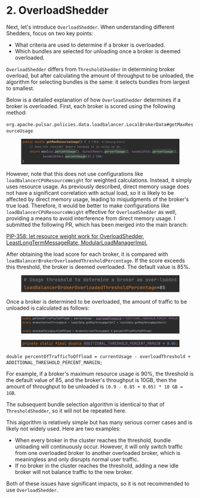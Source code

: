 # 2. OverloadShedder

Next, let's introduce `OverloadShedder`. When understanding different Shedders, focus on two key points:

* What criteria are used to determine if a broker is overloaded.
* Which bundles are selected for unloading once a broker is deemed overloaded.

`OverloadShedder` differs from `ThresholdShedder` in determining broker overload, but after calculating the amount of throughput to be unloaded, the algorithm for selecting bundles is the same: it selects bundles from largest to smallest.

&#x20;

Below is a detailed explanation of how `OverloadShedder` determines if a broker is overloaded. First, each broker is scored using the following method:

`org.apache.pulsar.policies.data.loadbalancer.LocalBrokerData#getMaxResourceUsage`

<figure><img src="../.gitbook/assets/image (3) (1).png" alt=""><figcaption></figcaption></figure>

However, note that this does not use configurations like `loadBalancerCPUResourceWeight` for weighted calculations. Instead, it simply uses resource usage. As previously described, direct memory usage does not have a significant correlation with actual load, so it is likely to be affected by direct memory usage, leading to misjudgments of the broker's true load. Therefore, it would be better to make configurations like `loadBalancerCPUResourceWeight` effective for `OverloadShedder` as well, providing a means to avoid interference from direct memory usage. I submitted the following PR, which has been merged into the main branch:

[PIP-358: let resource weight work for OverloadShedder, LeastLongTermMessageRate, ModularLoadManagerImpl.](https://github.com/apache/pulsar/pull/22888)



After obtaining the load score for each broker, it is compared with `loadBalancerBrokerOverloadedThresholdPercentage`. If the score exceeds this threshold, the broker is deemed overloaded. The default value is 85%.

<figure><img src="../.gitbook/assets/image (1) (1) (1) (1) (1) (1) (1).png" alt=""><figcaption></figcaption></figure>

Once a broker is determined to be overloaded, the amount of traffic to be unloaded is calculated as follows:

<figure><img src="../.gitbook/assets/image (2) (1) (1) (1).png" alt=""><figcaption></figcaption></figure>

<figure><img src="../.gitbook/assets/image (4) (1).png" alt=""><figcaption></figcaption></figure>

```
double percentOfTrafficToOffload = currentUsage - overloadThreshold + ADDITIONAL_THRESHOLD_PERCENT_MARGIN;
```

For example, if a broker's maximum resource usage is 90%, the threshold is the default value of 85, and the broker's throughput is 10GB, then the amount of throughput to be unloaded is `(0.9 - 0.85 + 0.05) * 10 GB = 1GB`.

&#x20;

The subsequent bundle selection algorithm is identical to that of `ThresholdShedder`, so it will not be repeated here.



This algorithm is relatively simple but has many serious corner cases and is likely not widely used. Here are two examples:

* When every broker in the cluster reaches the threshold, bundle unloading will continuously occur. However, it will only switch traffic from one overloaded broker to another overloaded broker, which is meaningless and only disrupts normal user traffic.
* If no broker in the cluster reaches the threshold, adding a new idle broker will not balance traffic to the new broker.

&#x20;

Both of these issues have significant impacts, so it is not recommended to use `OverloadShedder`.

&#x20;&#x20;



















